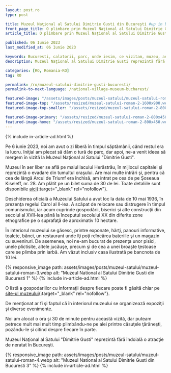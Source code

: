 ```yaml
---
layout: post.ro
type: post

title: Muzeul Naţional al Satului Dimitrie Gusti din Bucureşti #up in browser, max 60 chars
front_page_title: O plimbare prin Muzeul Naţional al Satului Dimitrie Gusti din Bucureşti #shows on the front page
article_title: O plimbare prin Muzeul Naţional al Satului Dimitrie Gusti din Bucureşti #shows on article page

published: 06 Iunie 2023
last_modified_at: 06 Iunie 2023

keywords: Bucuresti, calatorii, parc, unde iesim, ce vizitam, muzeu, aer liber, sate romanesti, viata la tara
description: Muzeul Naţional al Satului Dimitrie Gusti reprezintă fără îndoială o atracţie de neratat în Bucureşti. Muzeul în aer liber se află pe malul lacului Herăstrău, în mijlocul capitalei şi reprezintă o evadare din tumultul oraşului.

categories: [RO, Romania-RO]
tag: RO

permalink: /ro/muzeul-satului-dimitrie-gusti-bucuresti/
permalink-to-next-language: /national-village-museum-bucharest/

featured-image: "/assets/images/posts/muzeul-satului/muzeul-satului-roman-2.webp" # full size, poate fi empty daca featured-image-top e empty
featured-image-top: "/assets/resized/muzeul-satului-roman-2-1600x900.webp" # prima poza din articol, poate fi empty
featured-image-top-smaller: "/assets/resized/muzeul-satului-roman-2-800x450.webp" # prima poza din articol, poate fi empty

featured-image-primary: "/assets/resized/muzeul-satului-roman-2-800x450.webp" # poza care apare pe prima pagina landscape
featured-image-home: "/assets/resized/muzeul-satului-roman-2-800x450.webp" # poza care apare pe prima pagina square
---
```

{% include in-article-ad.html %}

Pe 6 iunie 2023, noi am avut o zi liberă în timpul săptămânii, când restul era la lucru. Iniţial am plecat să dăm o tură de parc, dar apoi, ne-a venit ideea să mergem în vizită la Muzeul Naţional al Satului "Dimitrie Gusti".

Muzeul în aer liber se află pe malul lacului Herăstrău, în mijlocul capitalei şi reprezintă o evadare din tumultul oraşului. Are mai multe intrări şi, pentru că cea de lângă Arcul de Triumf era închisă, am intrat pe cea de pe Şoseaua Kiseleff, nr. 28. Am plătit pe un bilet suma de 30 de lei. Toate detaliile sunt disponibile [aici](https://muzeul-satului.ro/acces-muzeu/){:target="_blank" rel="nofollow"}.

Deschiderea oficială a Muzeului Satului a avut loc la data de 10 mai 1936, în prezenţa regelui Carol al II-lea. A scăpat de relocare sau distrugere în timpul comunismului, iar acum cuprinde gospodării, biserici şi alte construcţii din secolul al XVII-lea până la începutul secolului XX din diferite zone etnografice pe o suprafaţă de aproximativ 10 hectare.

În interiorul muzeului se găsesc, printre exponate, hărţi, panouri informative, toalete, bănci, un restaurant unde îţi poţi reîncărca bateriile şi un magazin cu suveniruri. De asemenea, noi ne-am bucurat de prezenţa unor pisici, unele plictisite, altele jucăuşe, precum şi de cea a unei broaşte ţestoase care se plimba prin iarbă. Am văzut inclusiv casa ilustrată pe bancnota de 10 lei.

{% responsive_image path: assets/images/posts/muzeul-satului/muzeul-satului-roman-3.webp alt: "Muzeul National al Satului Dimitrie Gusti din Bucuresti 1" %}
{% include in-article-ad.html %}

O listă a gospodariilor cu informaţii despre fiecare poate fi găsită chiar pe [site-ul muzeului](https://muzeul-satului.ro/despre-noi/patrimoniul-muzeului/expozitia-permanenta-in-aer-liber/){:target="_blank" rel="nofollow"}.


De menţionat ar fi şi faptul că în interiorul muzeului se organizează expoziţii şi diverse evenimente.

Noi am alocat o ora şi 30 de minute pentru această vizită, dar puteam petrece mult mai mult timp plimbându-ne pe alei printre căsuţele ţărăneşti, pozându-le şi citind despre fiecare în parte.

Muzeul Naţional al Satului "Dimitrie Gusti" reprezintă fără îndoială o atracţie de neratat în Bucureşti.

{% responsive_image path: assets/images/posts/muzeul-satului/muzeul-satului-roman-4.webp alt: "Muzeul National al Satului Dimitrie Gusti din Bucuresti 3" %}
{% include in-article-ad.html %}
